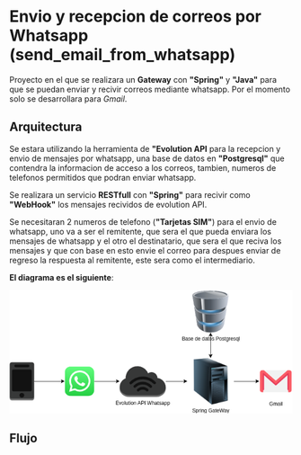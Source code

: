 # Envio y recepcion de correos por Whatsapp (send_email_from_whatsapp)

Proyecto en el que se realizara un **Gateway** con **"Spring"** y **"Java"** para que se puedan enviar y recivir correos mediante whatsapp.
Por el momento solo se desarrollara para *Gmail*.

## Arquitectura

Se estara utilizando la herramienta de **"Evolution API** para la recepcion y envio de mensajes por whatsapp,
una base de datos en **"Postgresql"** que contendra la informacion de acceso a los correos, tambien, numeros de telefonos permitidos que podran enviar whatsapp.

Se realizara un servicio **RESTfull** con **"Spring"** para recivir como **"WebHook"** los mensajes recividos
de evolution API.

Se necesitaran 2 numeros de telefono (**"Tarjetas SIM"**) para el envio de whatsapp, uno va a ser el remitente,
que sera el que pueda enviara los mensajes de whatsapp y el otro el destinatario, que sera el que reciva los mensajes y que con base en esto envie el correo para despues enviar de regreso la respuesta al remitente, este
sera como el intermediario.

**El diagrama es el siguiente**:

![Diagrama de la arquitectura](design/Arquitectura.png)

## Flujo 